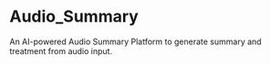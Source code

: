 # Audio_Summary
An AI-powered Audio Summary Platform to generate summary and treatment from audio input. 
